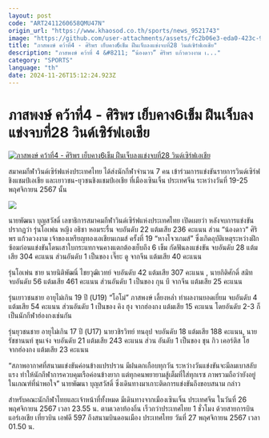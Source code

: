 ```yaml
---
layout: post
code: "ART2411260658QMU47N"
origin_url: "https://www.khaosod.co.th/sports/news_9521743"
image: "https://github.com/user-attachments/assets/fc2b06e3-eda0-423c-98a5-dfc47c00d2ee"
title: "ภาสพงษ์ คว้าที่4 - ศิริพร เย็บคาง6เข็ม ฝืนเจ็บลงแข่งจบที่28 วินด์เซิร์ฟเอเชีย"
description: "ภาสพงษ์ คว้าที่ 4 &#8211; “น้องดาว” ศิริพร แก้วดวงงาม เ..."
category: "SPORTS"
language: "th"
date: 2024-11-26T15:12:24.923Z
---
```


# ภาสพงษ์ คว้าที่4 - ศิริพร เย็บคาง6เข็ม ฝืนเจ็บลงแข่งจบที่28 วินด์เซิร์ฟเอเชีย

[![ภาสพงษ์ คว้าที่4 - ศิริพร เย็บคาง6เข็ม ฝืนเจ็บลงแข่งจบที่28 วินด์เซิร์ฟเอเชีย](https://www.khaosod.co.th/wpapp/uploads/2024/11/ghtewww.jpg "ภาสพงษ์ คว้าที่4 - ศิริพร เย็บคาง6เข็ม ฝืนเจ็บลงแข่งจบที่28 วินด์เซิร์ฟเอเชีย")](https://www.khaosod.co.th/wpapp/uploads/2024/11/ghtewww.jpg)

สมาคมกีฬาวินด์เซิร์ฟแห่งประเทศไทย ได้ส่งนักกีฬาจำนวน 7 คน เข้าร่วมการแข่งขันรายการวินด์เซิร์ฟชิงแชมป์เอเชีย และเยาวชน-ยุวชนชิงแชมป์เอเชีย ที่เมืองเซินเจิ้น ประเทศจีน ระหว่างวันที่ 19-25 พฤศจิกายน 2567 นั้น

![](https://www.khaosod.co.th/wpapp/uploads/2024/11/39477.jpg)

นายพัฒนา บุญสวัสดิ์ เลขาธิการสมาคมกีฬาวินด์เซิร์ฟแห่งประเทศไทย เปิดเผยว่า หลังจบการแข่งขันปรากฏว่า รุ่นโอเพ่น หญิง อธิชา หอมระรื่น จบอันดับ 22 แต้มเสีย 236 คะแนน ส่วน “น้องดาว“ ศิริพร แก้วดวงงาม เจ้าของเหรียญทองเอเชียนเกมส์ ครั้งที่ 19 “หางโจวเกมส์” ซึ่งเกิดอุบัติเหตุระหว่างฝึกซ้อมก่อนแข่งขันโดนเสาใบกระแทกจนคางแตกต้องเย็บถึง 6 เข็ม กัดฟันลงแข่งขัน จบอันดับ 28 แต้มเสีย 304 คะแนน ส่วนอันดับ 1 เป็นของ เจี๊ยะ ดู จากจีน แต้มเสีย 40 คะแนน

รุ่นโอเพ่น ชาย นายนิติพัฒนิ์ ไชยวุฒิเวทย์ จบอันดับ 42 แต้มเสีย 307 คะแนน , นายกิติศักดิ์ สมิท จบอันดับ 56 แต้มเสีย 461 คะแนน ส่วนอันดับ 1 เป็นของ กุน บี จากจีน แต้มเสีย 25 คะแนน

รุ่นเยาวชนชาย อายุไม่เกิน 19 ปี (U19) “โอโม่” ภาสพงษ์ เลี้ยงหล่ำ ทำผลงานยอดเยี่ยม จบอันดับ 4 แต้มเสีย 54 คะแนน ส่วนอันดับ 1 เป็นของ คิง ฮุง จากฮ่องกง แต้มเสีย 15 คะแนน โดยอันดับ 2-3 ก็เป็นนักกีฬาฮ่องกงเช่นกัน

รุ่นยุวชนชาย อายุไม่เกิน 17 ปี (U17) นายวชิรวิทย์ ทนอุป จบอันดับ 18 แต้มเสีย 188 คะแนน, นายรัชชานนท์ ขุนเจ๋ง จบอันดับ 21 แต้มเสีย 243 คะแนน ส่วน อันดับ 1 เป็นของ ชุน กิว เคอร์ติส โฮ จากฮ่องกง แต้มเสีย 23 คะแนน

“สภาพอากาศที่สนามแข่งขันค่อนข้างแปรปรวน มีฝนตกเกือบทุกวัน ระหว่างวันแข่งขันจะมีลมเบาสลับแรง ทำให้นักกีฬาการควบคุมเรือค่อนข้างยาก แต่ทุกคนพยายามสู้เต็มที่ใส่ทุกเรซ ภาพรวมถือว่ายังอยู่ในเกณฑ์ที่น่าพอใจ” นายพัฒนา บุญสวัสดิ์ ซึ่งเดินทางมาเกาะติดการแข่งขันถึงขอบสนาม กล่าว

สำหรับคณะนักกีฬาไทยและเจ้าหน้าที่ทั้งหมด มีเดินทางจากเมืองเซินเจิ้น ประเทศจีน ในวันที่ 26 พฤศจิกายน 2567 เวลา 23.55 น. ตามเวลาท้องถิ่น เร็วกว่าประเทศไทย 1 ชั่วโมง ด้วยสายการบินแอร์เอเชีย เที่ยวบิน เอฟดี 597 ถึงสนามบินดอนเมือง ประเทศไทย วันที่ 27 พฤศจิกายน 2567 เวลา 01.50 น.